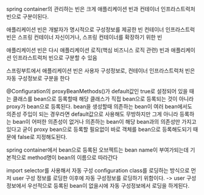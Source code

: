 
spring container의 관리하는 빈은 크게  애플리케이션 빈과 컨테이너 인프라스트럭처 빈으로 구분이된다.

애플리케이션 빈은 개발자가 명시적으로 구성정보를 제공한 빈
컨테이너 인프라스트럭 빈은 스프링 컨테이너 자신이거나, 스프링 컨테이너를 확장하기 위한 빈

애플리케이션 빈은 다시 애플리케이션 로직(핵심 비즈니스 로직 관련) 빈과 애플리케이션 인프라스트럭처 빈으로 구분할 수 있음


스프링부트에서 애플리케이션 빈은 사용자 구성정보로, 컨테이너 인프라스트럭처 빈은 자동 구성정보로 구분을 한다


@Configuration의 proxyBeanMethods()가 default값인 true로 설정되어 있을 때는 클래스를 bean으로 
등록할때 해당 클래스가 직접 bean으로 등록되는 것이 아니라 proxy가 bean으로 등록된다. 
bean을 생성할때 의존하는 bean이 여러 bean에서도 의존성 주입이 되는 경우라면 default값으로 사용해도 무방하지만 그게 아니라 등록하는 bean이 어떠한 의존성이 없거나 의존하는 bean이 해당 bean과의 의존성만 가지고 있다고 굳이 proxy bean으로 등록할 필요없이 바로 객체를 bean으로 등록해도되기 때문에 false로 지정해도된다.

spring container에서 bean으로 등록된 오브젝트는 bean name이 부여가되는데  기본적으로 method명이 bean의 이름으로 따라간다 

import selector를 사용해서 자동 구성 configuration class를 로딩하는 방식으로 먼저 user 구성 정보를 로딩한 이후에  자동 구성정보를 로딩하기 위함이다.
-> user 구성 정보에서 우선적으로 등록된 bean이 없을시에 자동 구성정보에서 로딩을 하게된다. 

